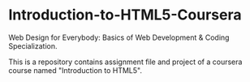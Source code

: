 # Introduction-to-HTML5-Coursera
Web Design for Everybody: Basics of Web Development &amp; Coding Specialization. 

This is a repository contains assignment file and project of a coursera course named "Introduction to HTML5".
